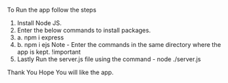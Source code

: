 To Run the app follow the steps

1. Install Node JS.
2. Enter the below commands to install packages.
3. a. npm i express
4. b. npm i ejs
Note - Enter the commands in the same directory where the app is kept. !important
5. Lastly Run the server.js file using the command - node ./server.js

Thank You Hope You will like the app.
